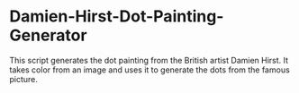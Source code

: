# Damien-Hirst-Dot-Painting-Generator
This script generates the dot painting from the British artist Damien Hirst. It takes color from an image and uses it to generate the dots from the famous picture.
